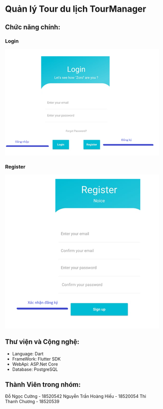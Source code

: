 # Quản lý Tour du lịch TourManager



## Chức năng chính:
### Login
![Login](https://github.com/TB3C-Hieu/Flutter_app_client_side/blob/master/assets/images/projectimages/logscreen.png)
### Register
![Register](https://github.com/TB3C-Hieu/Flutter_app_client_side/blob/master/assets/images/projectimages/resscreen.png)

## Thư viện và Cộng nghệ:
- Language: Dart
- FrameWork: Flutter SDK
- WebApi: ASP.Net Core
- Database: PostgreSQL

## Thành Viên trong nhóm: 

Đỗ Ngọc Cường - 18520542
Nguyễn Trần Hoàng Hiếu - 18520054
Thi Thanh Chương - 18520539


